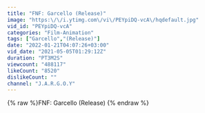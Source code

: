 ```yaml
---
title: "FNF: Garcello (Release)"
image: "https:\/\/i.ytimg.com\/vi\/PEYpiDQ-vcA\/hqdefault.jpg"
vid_id: "PEYpiDQ-vcA"
categories: "Film-Animation"
tags: ["Garcello","(Release)"]
date: "2022-01-21T04:07:26+03:00"
vid_date: "2021-05-05T01:29:12Z"
duration: "PT3M2S"
viewcount: "488117"
likeCount: "8520"
dislikeCount: ""
channel: "J.A.R.G.O.Y"
---
```

{% raw %}FNF: Garcello (Release) {% endraw %}
